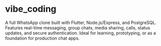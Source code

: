# vibe_coding
A full WhatsApp clone built with Flutter, Node.js/Express, and PostgreSQL. Features real-time messaging, group chats, media sharing, calls, status updates, and secure authentication. Ideal for learning, prototyping, or as a foundation for production chat apps.
